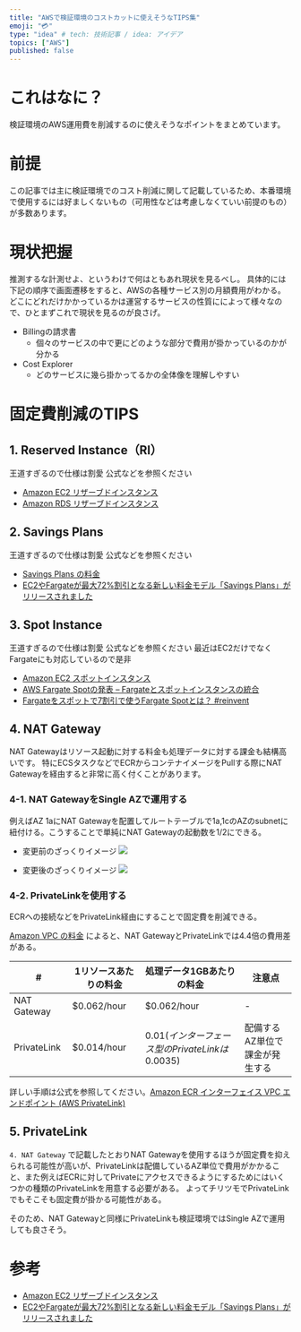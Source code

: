 ```yaml
---
title: "AWSで検証環境のコストカットに使えそうなTIPS集"
emoji: "💳"
type: "idea" # tech: 技術記事 / idea: アイデア
topics: ["AWS"]
published: false
---
```


# これはなに？
検証環境のAWS運用費を削減するのに使えそうなポイントをまとめています。

# 前提
この記事では主に検証環境でのコスト削減に関して記載しているため、本番環境で使用するには好ましくないもの（可用性などは考慮しなくていい前提のもの）が多数あります。

# 現状把握
推測するな計測せよ、というわけで何はともあれ現状を見るべし。
具体的には下記の順序で画面遷移をすると、AWSの各種サービス別の月額費用がわかる。
どこにどれだけかかっているかは運営するサービスの性質にによって様々なので、ひとまずこれで現状を見るのが良さげ。

- Billingの請求書
    - 個々のサービスの中で更にどのような部分で費用が掛かっているのかが分かる
- Cost Explorer
    - どのサービスに幾ら掛かってるかの全体像を理解しやすい

# 固定費削減のTIPS
## 1. Reserved Instance（RI）
王道すぎるので仕様は割愛
公式などを参照ください
- [Amazon EC2 リザーブドインスタンス](http://localhost:8000/articles/how-to-reduce-cost-of-aws)
- [Amazon RDS リザーブドインスタンス](https://aws.amazon.com/jp/rds/reserved-instances/)

## 2. Savings Plans
王道すぎるので仕様は割愛
公式などを参照ください
- [Savings Plans の料金](https://aws.amazon.com/jp/savingsplans/pricing/)
- [EC2やFargateが最大72%割引となる新しい料金モデル「Savings Plans」がリリースされました](https://dev.classmethod.jp/articles/new-savings-plans-for-compute/)

## 3. Spot Instance
王道すぎるので仕様は割愛
公式などを参照ください
最近はEC2だけでなくFargateにも対応しているので是非
- [Amazon EC2 スポットインスタンス](https://aws.amazon.com/jp/ec2/spot/?cards.sort-by=item.additionalFields.startDateTime&cards.sort-order=asc)
- [AWS Fargate Spotの発表 – Fargateとスポットインスタンスの統合](https://aws.amazon.com/jp/blogs/news/aws-fargate-spot-now-generally-available/)
- [Fargateをスポットで7割引で使うFargate Spotとは？ #reinvent](https://dev.classmethod.jp/articles/fargate-spot-detail/)

## 4. NAT Gateway
NAT Gatewayはリソース起動に対する料金も処理データに対する課金も結構高いです。 特にECSタスクなどでECRからコンテナイメージをPullする際にNAT Gatewayを経由すると非常に高く付くことがあります。

### 4-1. NAT GatewayをSingle AZで運用する
例えばAZ 1aにNAT Gatewayを配置してルートテーブルで1a,1cのAZのsubnetに紐付ける。こうすることで単純にNAT Gatewayの起動数を1/2にできる。

- 変更前のざっくりイメージ
![](https://storage.googleapis.com/zenn-user-upload/8kq95fs95r0ftnrustod3caoaqac)

- 変更後のざっくりイメージ
![](https://storage.googleapis.com/zenn-user-upload/cqeh0eohyorajh2onwzp96xpivn8)


### 4-2. PrivateLinkを使用する
ECRへの接続などをPrivateLink経由にすることで固定費を削減できる。

[Amazon VPC の料金](https://aws.amazon.com/jp/vpc/pricing/) によると、NAT GatewayとPrivateLinkでは4.4倍の費用差がある。

|  #  |  1リソースあたりの料金  |  処理データ1GBあたりの料金  |注意点|
| ---- | ---- | ---- | ---- |
|  NAT Gateway  |  $0.062/hour  |  $0.062/hour  |  -  |
|  PrivateLink  |  $0.014/hour  |  $0.01 (インターフェース型のPrivateLinkは$0.0035)  |  配備するAZ単位で課金が発生する  |

詳しい手順は公式を参照してください。[Amazon ECR インターフェイス VPC エンドポイント (AWS PrivateLink)](https://docs.aws.amazon.com/ja_jp/AmazonECR/latest/userguide/vpc-endpoints.html)

## 5. PrivateLink
`4. NAT Gateway` で記載したとおりNAT Gatewayを使用するほうが固定費を抑えられる可能性が高いが、PrivateLinkは配備しているAZ単位で費用がかかること、また例えばECRに対してPrivateにアクセスできるようにするためにはいくつかの種類のPrivateLinkを用意する必要がある。
よってチリツモでPrivateLinkでもそこそも固定費が掛かる可能性がある。

そのため、NAT Gatewayと同様にPrivateLinkも検証環境ではSingle AZで運用しても良さそう。

# 参考
- [Amazon EC2 リザーブドインスタンス](https://aws.amazon.com/jp/ec2/pricing/reserved-instances/)
- [EC2やFargateが最大72%割引となる新しい料金モデル「Savings Plans」がリリースされました](https://dev.classmethod.jp/cloud/aws/new-savings-plans-for-compute/)
